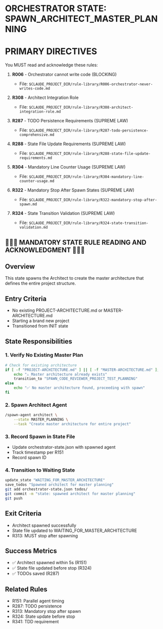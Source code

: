 # ORCHESTRATOR STATE: SPAWN_ARCHITECT_MASTER_PLANNING

# PRIMARY DIRECTIVES

You MUST read and acknowledge these rules:

1. **R006** - Orchestrator cannot write code (BLOCKING)
   - File: `$CLAUDE_PROJECT_DIR/rule-library/R006-orchestrator-never-writes-code.md`

2. **R308** - Architect Integration Role
   - File: `$CLAUDE_PROJECT_DIR/rule-library/R308-architect-integration-role.md`

5. **R287** - TODO Persistence Requirements (SUPREME LAW)
   - File: `$CLAUDE_PROJECT_DIR/rule-library/R287-todo-persistence-comprehensive.md`

6. **R288** - State File Update Requirements (SUPREME LAW)
   - File: `$CLAUDE_PROJECT_DIR/rule-library/R288-state-file-update-requirements.md`

7. **R304** - Mandatory Line Counter Usage (SUPREME LAW)
   - File: `$CLAUDE_PROJECT_DIR/rule-library/R304-mandatory-line-counter-usage.md`

8. **R322** - Mandatory Stop After Spawn States (SUPREME LAW)
   - File: `$CLAUDE_PROJECT_DIR/rule-library/R322-mandatory-stop-after-spawn.md`

9. **R324** - State Transition Validation (SUPREME LAW)
   - File: `$CLAUDE_PROJECT_DIR/rule-library/R324-state-transition-validation.md`


## 🔴🔴🔴 MANDATORY STATE RULE READING AND ACKNOWLEDGMENT 🔴🔴🔴

## Overview
This state spawns the Architect to create the master architecture that defines the entire project structure.

## Entry Criteria
- No existing PROJECT-ARCHITECTURE.md or MASTER-ARCHITECTURE.md
- Starting a brand new project
- Transitioned from INIT state

## State Responsibilities

### 1. Verify No Existing Master Plan
```bash
# Check for existing architecture
if [ -f "PROJECT-ARCHITECTURE.md" ] || [ -f "MASTER-ARCHITECTURE.md" ]; then
    echo "⚠️ Master architecture already exists"
    transition_to "SPAWN_CODE_REVIEWER_PROJECT_TEST_PLANNING"
else
    echo "✅ No master architecture found, proceeding with spawn"
fi
```

### 2. Spawn Architect Agent
```bash
/spawn-agent architect \
    --state MASTER_PLANNING \
    --task "Create master architecture for entire project"
```

### 3. Record Spawn in State File
- Update orchestrator-state.json with spawned agent
- Track timestamp per R151
- Record spawn ID

### 4. Transition to Waiting State
```bash
update_state "WAITING_FOR_MASTER_ARCHITECTURE"
save_todos "Spawned architect for master planning"
git add orchestrator-state.json todos/
git commit -m "state: spawned architect for master planning"
git push
```

## Exit Criteria
- Architect spawned successfully
- State file updated to WAITING_FOR_MASTER_ARCHITECTURE
- R313: MUST stop after spawning

## Success Metrics
- ✅ Architect spawned within 5s (R151)
- ✅ State file updated before stop (R324)
- ✅ TODOs saved (R287)

## Related Rules
- R151: Parallel agent timing
- R287: TODO persistence
- R313: Mandatory stop after spawn
- R324: State update before stop
- R341: TDD requirement
